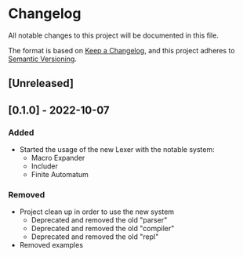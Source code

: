 # Changelog
All notable changes to this project will be documented in this file.

The format is based on [Keep a Changelog](https://keepachangelog.com/en/1.0.0/),
and this project adheres to [Semantic Versioning](https://semver.org/spec/v2.0.0.html).

## [Unreleased]

## [0.1.0] - 2022-10-07
### Added
- Started the usage of the new Lexer with the notable system:
  - Macro Expander
  - Includer
  - Finite Automatum

### Removed
- Project clean up in order to use the new system
  - Deprecated and removed the old "parser"
  - Deprecated and removed the old "compiler"
  - Deprecated and removed the old "repl"
- Removed examples
